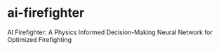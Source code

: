 # ai-firefighter
AI Firefighter: A Physics Informed Decision-Making Neural Network for Optimized Firefighting
